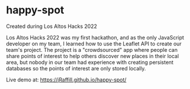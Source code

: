 # happy-spot
Created during Los Altos Hacks 2022

Los Altos Hacks 2022 was my first hackathon, and as the only JavaScript developer on my team, I learned
how to use the Leaflet API to create our team's project. The project is a "crowdsourced" app where
people can share points of interest to help others discover new places in their local area, but nobody
in our team had experience with creating persistent databases so the points of interest are only stored
locally. 

Live demo at: https://jRaffill.github.io/happy-spot/
